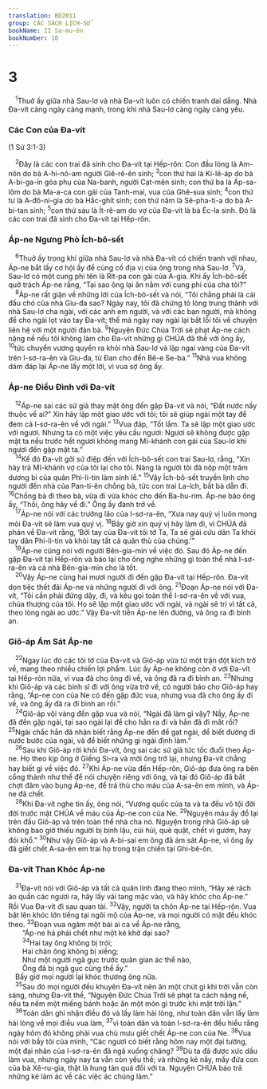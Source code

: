 ```yaml
---
translation: BD2011
group: CÁC SÁCH LỊCH-SỬ
bookName: II Sa-mu-ên 
bookNumber: 10
---
```


<div class="title"><h1>3</h1></div>
<span class="verse 2sa_3_1"> <sup>1</sup>Thuở ấy giữa nhà Sau-lơ và nhà Ða-vít luôn có chiến tranh dai dẳng. Nhà Ða-vít càng ngày càng mạnh, trong khi nhà Sau-lơ càng ngày càng yếu.<br/></span>
<div class="title"><h3>Các Con của Ða-vít</h3><p>(1 Sử 3:1-3)</p></div>
<span class="verse 2sa_3_2"> <sup>2</sup>Ðây là các con trai đã sinh cho Ða-vít tại Hếp-rôn: Con đầu lòng là Am-nôn do bà A-hi-nô-am người Giê-rê-ên sinh; </span>
<span class="verse 2sa_3_3"><sup>3</sup>con thứ hai là Ki-lê-áp do bà A-bi-ga-in góa phụ của Na-banh, người Cạt-mên sinh; con thứ ba là Áp-sa-lôm do bà Ma-a-ca con gái của Tanh-mai, vua của Ghê-sua sinh; </span>
<span class="verse 2sa_3_4"><sup>4</sup>con thứ tư là A-đô-ni-gia do bà Hắc-ghít sinh; con thứ năm là Sê-pha-ti-a do bà A-bi-tan sinh; </span>
<span class="verse 2sa_3_5"><sup>5</sup>con thứ sáu là Ít-rê-am do vợ của Ða-vít là bà Éc-la sinh. Ðó là các con trai đã sinh cho Ða-vít tại Hếp-rôn.<br/></span>
<div class="title"><h3>Áp-ne Ngưng Phò Ích-bô-sết</h3></div>
<span class="verse 2sa_3_6"> <sup>6</sup>Thuở ấy trong khi giữa nhà Sau-lơ và nhà Ða-vít có chiến tranh với nhau, Áp-ne bắt lấy cơ hội ấy để củng cố địa vị của ông trong nhà Sau-lơ. </span>
<span class="verse 2sa_3_7"><sup>7</sup>Vả, Sau-lơ có một cung phi tên là Rít-pa con gái của A-gia. Khi ấy Ích-bô-sết quở trách Áp-ne rằng, “Tại sao ông lại ăn nằm với cung phi của cha tôi?”<br/></span>
<span class="verse 2sa_3_8"> <sup>8</sup>Áp-ne rất giận về những lời của Ích-bô-sết và nói, “Tôi chẳng phải là cái đầu chó của nhà Giu-đa sao? Ngày nay, tôi đã chứng tỏ lòng trung thành với nhà Sau-lơ cha ngài, với các anh em người, và với các bạn người, mà không để cho ngài lọt vào tay Ða-vít; thế mà ngày nay ngài lại bắt lỗi tôi về chuyện liên hệ với một người đàn bà. </span>
<span class="verse 2sa_3_9"><sup>9</sup>Nguyện Ðức Chúa Trời sẽ phạt Áp-ne cách nặng nề nếu tôi không làm cho Ða-vít những gì CHÚA đã thề với ông ấy, </span>
<span class="verse 2sa_3_10"><sup>10</sup>tức chuyển vương quyền ra khỏi nhà Sau-lơ và lập ngai vàng của Ða-vít trên I-sơ-ra-ên và Giu-đa, từ Ðan cho đến Bê-e Se-ba.” </span>
<span class="verse 2sa_3_11"><sup>11</sup>Nhà vua không dám đáp lại Áp-ne lấy một lời, vì vua sợ ông ấy.<br/></span>
<div class="title"><h3>Áp-ne Ðiều Ðình với Ða-vít</h3></div>
<span class="verse 2sa_3_12"> <sup>12</sup>Áp-ne sai các sứ giả thay mặt ông đến gặp Ða-vít và nói, “Ðất nước nầy thuộc về ai?” Xin hãy lập một giao ước với tôi; tôi sẽ giúp ngài một tay để đem cả I-sơ-ra-ên về với ngài.” </span>
<span class="verse 2sa_3_13"><sup>13</sup>Vua đáp, “Tốt lắm. Ta sẽ lập một giao ước với ngươi. Nhưng ta có một việc yêu cầu ngươi: Ngươi sẽ không được gặp mặt ta nếu trước hết ngươi không mang Mĩ-khánh con gái của Sau-lơ khi ngươi đến gặp mặt ta.”<br/></span>
<span class="verse 2sa_3_14"> <sup>14</sup>Kế đó Ða-vít gởi sứ điệp đến với Ích-bô-sết con trai Sau-lơ, rằng, “Xin hãy trả Mĩ-khánh vợ của tôi lại cho tôi. Nàng là người tôi đã nộp một trăm dương bì của quân Phi-li-tin làm sính lễ.” </span>
<span class="verse 2sa_3_15"><sup>15</sup>Vậy Ích-bô-sết truyền lịnh cho người đến nhà của Pan-ti-ên chồng bà, tức con trai La-ích, bắt bà dẫn đi. </span>
<span class="verse 2sa_3_16"><sup>16</sup>Chồng bà đi theo bà, vừa đi vừa khóc cho đến Ba-hu-rim. Áp-ne bảo ông ấy, “Thôi, ông hãy về đi.” Ông ấy đành trở về.<br/></span>
<span class="verse 2sa_3_17"> <sup>17</sup>Áp-ne nói với các trưởng lão của I-sơ-ra-ên, “Xưa nay quý vị luôn mong mỏi Ða-vít sẽ làm vua quý vị. </span>
<span class="verse 2sa_3_18"><sup>18</sup>Bây giờ xin quý vị hãy làm đi, vì CHÚA đã phán về Ða-vít rằng, ‘Bởi tay của Ða-vít tôi tớ Ta, Ta sẽ giải cứu dân Ta khỏi tay dân Phi-li-tin và khỏi tay tất cả quân thù của chúng.’”<br/></span>
<span class="verse 2sa_3_19"> <sup>19</sup>Áp-ne cũng nói với người Bên-gia-min về việc đó. Sau đó Áp-ne đến gặp Ða-vít tại Hếp-rôn và báo lại cho ông nghe những gì toàn thể nhà I-sơ-ra-ên và cả nhà Bên-gia-min cho là tốt.<br/></span>
<span class="verse 2sa_3_20"> <sup>20</sup>Vậy Áp-ne cùng hai mươi người đi đến gặp Ða-vít tại Hếp-rôn. Ða-vít dọn tiệc thết đãi Áp-ne và những người đi với ông. </span>
<span class="verse 2sa_3_21"><sup>21</sup>Ðoạn Áp-ne nói với Ða-vít, “Tôi cần phải đứng dậy, đi, và kêu gọi toàn thể I-sơ-ra-ên về với vua, chúa thượng của tôi. Họ sẽ lập một giao ước với ngài, và ngài sẽ trị vì tất cả, theo lòng ngài ao ước.” Vậy Ða-vít tiễn Áp-ne lên đường, và ông ra đi bình an.<br/></span>
<div class="title"><h3>Giô-áp Ám Sát Áp-ne</h3></div>
<span class="verse 2sa_3_22"> <sup>22</sup>Ngay lúc đó các tôi tớ của Ða-vít và Giô-áp vừa từ một trận đột kích trở về, mang theo nhiều chiến lợi phẩm. Lúc ấy Áp-ne không còn ở với Ða-vít tại Hếp-rôn nữa, vì vua đã cho ông đi về, và ông đã ra đi bình an. </span>
<span class="verse 2sa_3_23"><sup>23</sup>Nhưng khi Giô-áp và các binh sĩ đi với ông vừa trở về, có người báo cho Giô-áp hay rằng, “Áp-ne con của Ne có đến gặp đức vua, nhưng vua đã cho ông ấy đi về, và ông ấy đã ra đi bình an rồi.”<br/></span>
<span class="verse 2sa_3_24"> <sup>24</sup>Giô-áp vội vàng đến gặp vua và nói, “Ngài đã làm gì vậy? Nầy, Áp-ne đã đến gặp ngài, tại sao ngài lại để cho hắn ra đi và hắn đã đi mất rồi? </span>
<span class="verse 2sa_3_25"><sup>25</sup>Ngài chắc hẳn đã nhận biết rằng Áp-ne đến để gạt ngài, để biết đường đi nước bước của ngài, và để biết những gì ngài định làm.”<br/></span>
<span class="verse 2sa_3_26"> <sup>26</sup>Sau khi Giô-áp rời khỏi Ða-vít, ông sai các sứ giả tức tốc đuổi theo Áp-ne. Họ theo kịp ông ở Giếng Si-ra và mời ông trở lại, nhưng Ða-vít chẳng hay biết gì về việc đó. </span>
<span class="verse 2sa_3_27"><sup>27</sup>Khi Áp-ne vừa đến Hếp-rôn, Giô-áp đưa ông ra bên cổng thành như thể để nói chuyện riêng với ông, và tại đó Giô-áp đã bất chợt đâm vào bụng Áp-ne, để trả thù cho máu của A-sa-ên em mình, và Áp-ne đã chết.<br/></span>
<span class="verse 2sa_3_28"> <sup>28</sup>Khi Ða-vít nghe tin ấy, ông nói, “Vương quốc của ta và ta đều vô tội đời đời trước mặt CHÚA về máu của Áp-ne con của Ne. </span>
<span class="verse 2sa_3_29"><sup>29</sup>Nguyện máu ấy đổ lại trên đầu Giô-áp và trên toàn thể nhà cha nó. Nguyện trong nhà Giô-áp sẽ không bao giờ thiếu người bị bịnh lậu, cùi hủi, què quặt, chết vì gươm, hay đói khổ.” </span>
<span class="verse 2sa_3_30"><sup>30</sup>Như vậy Giô-áp và A-bi-sai em ông đã ám sát Áp-ne, vì ông ấy đã giết chết A-sa-ên em trai họ trong trận chiến tại Ghi-bê-ôn.<br/></span>
<div class="title"><h3>Ða-vít Than Khóc Áp-ne</h3></div>
<span class="verse 2sa_3_31"> <sup>31</sup>Ða-vít nói với Giô-áp và tất cả quân lính đang theo mình, “Hãy xé rách áo quần các ngươi ra, hãy lấy vải tang mặc vào, và hãy khóc cho Áp-ne.” Rồi Vua Ða-vít đi sau quan tài. </span>
<span class="verse 2sa_3_32"><sup>32</sup>Vậy, người ta chôn Áp-ne tại Hếp-rôn. Vua bật lên khóc lớn tiếng tại ngôi mộ của Áp-ne, và mọi người có mặt đều khóc theo. </span>
<span class="verse 2sa_3_33"><sup>33</sup>Ðoạn vua ngâm một bài ai ca về Áp-ne rằng,<br/>  “Áp-ne há phải chết như một kẻ khờ dại sao?<br/></span>
<span class="verse 2sa_3_34">  <sup>34</sup>Hai tay ông không bị trói;<br/>  Hai chân ông không bị xiềng;<br/>  Như một người ngã gục trước quân gian ác thể nào,<br/>  Ông đã bị ngã gục cũng thể ấy.”<br/> Bấy giờ mọi người lại khóc thương ông nữa.<br/></span>
<span class="verse 2sa_3_35"> <sup>35</sup>Sau đó mọi người đều khuyên Ða-vít nên ăn một chút gì khi trời vẫn còn sáng, nhưng Ða-vít thề, “Nguyện Ðức Chúa Trời sẽ phạt ta cách nặng nề, nếu ta nếm một miếng bánh hoặc ăn một món gì trước khi mặt trời lặn.”<br/></span>
<span class="verse 2sa_3_36"> <sup>36</sup>Toàn dân ghi nhận điều đó và lấy làm hài lòng, như toàn dân vẫn lấy làm hài lòng về mọi điều vua làm, </span>
<span class="verse 2sa_3_37"><sup>37</sup>vì toàn dân và toàn I-sơ-ra-ên đều hiểu rằng ngày hôm đó không phải vua chủ mưu giết chết Áp-ne con của Ne. </span>
<span class="verse 2sa_3_38"><sup>38</sup>Vua nói với bầy tôi của mình, “Các ngươi có biết rằng hôm nay một đại tướng, một đại nhân của I-sơ-ra-ên đã ngã xuống chăng? </span>
<span class="verse 2sa_3_39"><sup>39</sup>Dù ta đã được xức dầu làm vua, nhưng ngày nay ta vẫn còn yếu thế; và những kẻ nầy, mấy đứa con của bà Xê-ru-gia, thật là hung tàn quá đối với ta. Nguyện CHÚA báo trả những kẻ làm ác về các việc ác chúng làm.”<br/></span>
